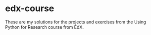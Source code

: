 # edx-course
These are my solutions for the projects and exercises from the Using Python for Research course from EdX. 
